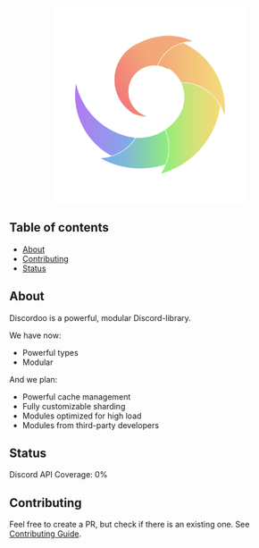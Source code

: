 <div align="center">
<br>
<img src="media/ddoo.png" height="350" width="350">
</div>

## Table of contents
- [About](#about)
- [Contributing](#contributing)
- [Status](#status)

## About
Discordoo is a powerful, modular Discord-library.

We have now:
- Powerful types
- Modular

And we plan:
- Powerful cache management
- Fully customizable sharding
- Modules optimized for high load
- Modules from third-party developers

## Status
Discord API Coverage: 0%

## Contributing
Feel free to create a PR, but check if there is an existing one.
See [Contributing Guide](https://github.com/Discordoo/discordoo/blob/master/CONTRIBUTING.md).
